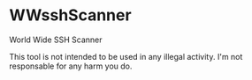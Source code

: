 # WWsshScanner
World Wide SSH Scanner

This tool is not intended to be used in any illegal activity. I'm not responsable for any harm you do.
